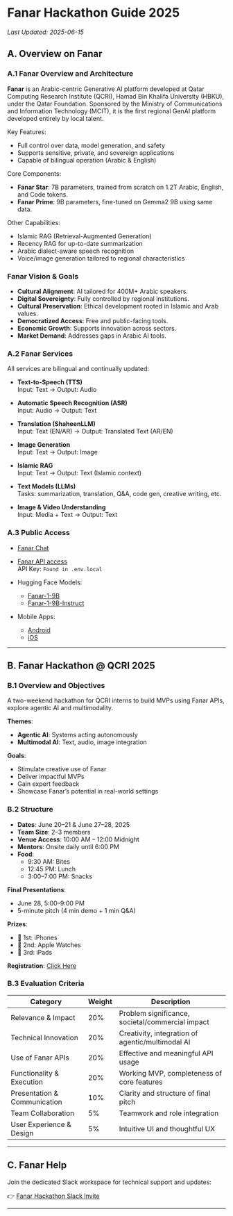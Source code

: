 # Fanar Hackathon Guide 2025

_Last Updated: 2025-06-15_

## A. Overview on Fanar

### A.1 Fanar Overview and Architecture

**Fanar** is an Arabic-centric Generative AI platform developed at Qatar Computing Research Institute (QCRI), Hamad Bin Khalifa University (HBKU), under the Qatar Foundation. Sponsored by the Ministry of Communications and Information Technology (MCIT), it is the first regional GenAI platform developed entirely by local talent.

Key Features:
- Full control over data, model generation, and safety
- Supports sensitive, private, and sovereign applications
- Capable of bilingual operation (Arabic & English)

Core Components:
- **Fanar Star**: 7B parameters, trained from scratch on 1.2T Arabic, English, and Code tokens.
- **Fanar Prime**: 9B parameters, fine-tuned on Gemma2 9B using same data.

Other Capabilities:
- Islamic RAG (Retrieval-Augmented Generation)
- Recency RAG for up-to-date summarization
- Arabic dialect-aware speech recognition
- Voice/image generation tailored to regional characteristics

### Fanar Vision & Goals

- **Cultural Alignment**: AI tailored for 400M+ Arabic speakers.
- **Digital Sovereignty**: Fully controlled by regional institutions.
- **Cultural Preservation**: Ethical development rooted in Islamic and Arab values.
- **Democratized Access**: Free and public-facing tools.
- **Economic Growth**: Supports innovation across sectors.
- **Market Demand**: Addresses gaps in Arabic AI tools.

### A.2 Fanar Services

All services are bilingual and continually updated:

- **Text-to-Speech (TTS)**  
  Input: Text → Output: Audio

- **Automatic Speech Recognition (ASR)**  
  Input: Audio → Output: Text

- **Translation (ShaheenLLM)**  
  Input: Text (EN/AR) → Output: Translated Text (AR/EN)

- **Image Generation**  
  Input: Text → Output: Image

- **Islamic RAG**  
  Input: Text → Output: Text (Islamic context)

- **Text Models (LLMs)**  
  Tasks: summarization, translation, Q&A, code gen, creative writing, etc.

- **Image & Video Understanding**  
  Input: Media + Text → Output: Text

### A.3 Public Access

- [Fanar Chat](https://chat.fanar.qa/)
- [Fanar API access](https://fanar.qa/)  
  API Key: `Found in .env.local`

- Hugging Face Models:  
  - [Fanar-1-9B](https://huggingface.co/QCRI/Fanar-1-9B)  
  - [Fanar-1-9B-Instruct](https://huggingface.co/QCRI/Fanar-1-9B-Instruct)

- Mobile Apps:  
  - [Android](https://play.google.com/store/apps/details?id=com.fanarmobile)  
  - [iOS](https://apps.apple.com/in/app/fanar-فَنار/id6741857943)

---

## B. Fanar Hackathon @ QCRI 2025

### B.1 Overview and Objectives

A two-weekend hackathon for QCRI interns to build MVPs using Fanar APIs, explore agentic AI and multimodality.

**Themes**:
- **Agentic AI**: Systems acting autonomously
- **Multimodal AI**: Text, audio, image integration

**Goals**:
- Stimulate creative use of Fanar
- Deliver impactful MVPs
- Gain expert feedback
- Showcase Fanar’s potential in real-world settings

### B.2 Structure

- **Dates**: June 20–21 & June 27–28, 2025  
- **Team Size**: 2–3 members  
- **Venue Access**: 10:00 AM – 12:00 Midnight  
- **Mentors**: Onsite daily until 6:00 PM  
- **Food**:  
  - 9:30 AM: Bites  
  - 12:45 PM: Lunch  
  - 3:00–7:00 PM: Snacks  

**Final Presentations**:  
- June 28, 5:00–9:00 PM  
- 5-minute pitch (4 min demo + 1 min Q&A)  

**Prizes**:
- 🥇 1st: iPhones  
- 🥈 2nd: Apple Watches  
- 🥉 3rd: iPads

**Registration**: [Click Here](https://forms.gle/NqVd6cFm7H2d1eSZ6)

### B.3 Evaluation Criteria

| Category                          | Weight | Description |
|----------------------------------|--------|-------------|
| Relevance & Impact               | 20%    | Problem significance, societal/commercial impact |
| Technical Innovation             | 20%    | Creativity, integration of agentic/multimodal AI |
| Use of Fanar APIs                | 20%    | Effective and meaningful API usage |
| Functionality & Execution        | 20%    | Working MVP, completeness of core features |
| Presentation & Communication     | 10%    | Clarity and structure of final pitch |
| Team Collaboration               | 5%     | Teamwork and role integration |
| User Experience & Design         | 5%     | Intuitive UI and thoughtful UX |

---

## C. Fanar Help

Join the dedicated Slack workspace for technical support and updates:

👉 [Fanar Hackathon Slack Invite](https://join.slack.com/t/qcri-fanarhackathon/shared_invite/zt-37o0lcs8x-crIm6Cbj2pmQjiOyRFac7Q)

---
